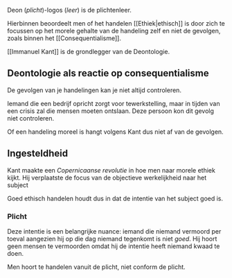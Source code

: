 Deon (*plicht*)-logos (*leer*) is de plichtenleer.

Hierbinnen beoordeelt men of het handelen [[Ethiek|ethisch]] is door zich te focussen op het morele gehalte van de handeling zelf en niet de gevolgen, zoals binnen het [[Consequentialisme]].

[[Immanuel Kant]] is de grondlegger van de Deontologie.
## Deontologie als reactie op consequentialisme
De gevolgen van je handelingen kan je niet altijd controleren. 

Iemand die een bedrijf opricht zorgt voor tewerkstelling, maar in tijden van een crisis zal die mensen moeten ontslaan. Deze persoon kon dit gevolg niet controleren.

Of een handeling moreel is hangt volgens Kant dus niet af van de gevolgen.
## Ingesteldheid
Kant maakte een *Copernicaanse revolutie* in hoe men naar morele ethiek kijkt. Hij verplaatste de focus van de objectieve werkelijkheid naar het subject

Goed ethisch handelen houdt dus in dat de intentie van het subject goed is. 
### Plicht
Deze intentie is een belangrijke nuance: iemand die niemand vermoord per toeval aangezien hij op die dag niemand tegenkomt is niet *goed*. Hij hoort geen mensen te vermoorden omdat hij de intentie heeft niemand kwaad te doen.

Men hoort te handelen vanuit de plicht, niet conform de plicht.